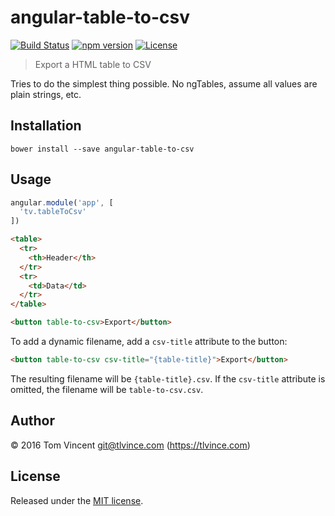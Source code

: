 # angular-table-to-csv

[![Build Status][travis-image]][travis-url]
[![npm version][npm-image]][npm-url]
[![License][license-image]][license-url]

[travis-url]: https://travis-ci.org/tlvince/angular-table-to-csv
[travis-image]: https://img.shields.io/travis/tlvince/angular-table-to-csv.svg
[npm-url]: https://www.npmjs.com/package/angular-table-to-csv
[npm-image]: https://img.shields.io/npm/v/angular-table-to-csv.svg
[license-url]: https://opensource.org/licenses/MIT
[license-image]: https://img.shields.io/npm/l/angular-table-to-csv.svg

> Export a HTML table to CSV

Tries to do the simplest thing possible. No ngTables, assume all values are
plain strings, etc.

## Installation

```shell
bower install --save angular-table-to-csv
```

## Usage

```js
angular.module('app', [
  'tv.tableToCsv'
])
```

```html
<table>
  <tr>
    <th>Header</th>
  </tr>
  <tr>
    <td>Data</td>
  </tr>
</table>

<button table-to-csv>Export</button>
```

To add a dynamic filename, add a `csv-title` attribute to the button:

```html
<button table-to-csv csv-title="{table-title}">Export</button>
```

The resulting filename will be `{table-title}.csv`. If the `csv-title` attribute is omitted, the filename will be `table-to-csv.csv`.

## Author

© 2016 Tom Vincent <git@tlvince.com> (https://tlvince.com)

## License

Released under the [MIT license](http://tlvince.mit-license.org).
